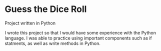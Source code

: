 # Guess the Dice Roll
Project written in Python

I wrote this project so that I would have some experience with the Python language. I was able to practice using important components such as if statments, as well as write methods in Python.
